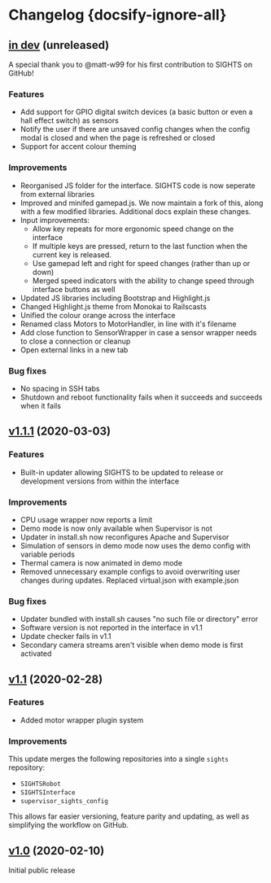 # Changelog {docsify-ignore-all}
## [in dev]() (unreleased)

A special thank you to @matt-w99 for his first contribution to SIGHTS on GitHub!

### Features

- Add support for GPIO digital switch devices (a basic button or even a hall effect switch) as sensors
- Notify the user if there are unsaved config changes when the config modal is closed and when the page is refreshed or closed
- Support for accent colour theming

### Improvements

- Reorganised JS folder for the interface. SIGHTS code is now seperate from external libraries
- Improved and minifed gamepad.js. We now maintain a fork of this, along with a few modified libraries. Additional docs explain these changes.
- Input improvements:
  - Allow key repeats for more ergonomic speed change on the interface
  - If multiple keys are pressed, return to the last function when the current key is released.
  - Use gamepad left and right for speed changes (rather than up or down)
  - Merged speed indicators with the ability to change speed through interface buttons as well
- Updated JS libraries including Bootstrap and Highlight.js
- Changed Highlight.js theme from Monokai to Railscasts
- Unified the colour orange across the interface
- Renamed class Motors to MotorHandler, in line with it's filename
- Add close function to SensorWrapper in case a sensor wrapper needs to close a connection or cleanup
- Open external links in a new tab

### Bug fixes

- No spacing in SSH tabs 
- Shutdown and reboot functionality fails when it succeeds and succeeds when it fails

## [v1.1.1](https://github.com/SFXRescue/sights/releases/tag/v1.1.1) (2020-03-03)

### Features

- Built-in updater allowing SIGHTS to be updated to release or development versions from within the interface

### Improvements

- CPU usage wrapper now reports a limit
- Demo mode is now only available when Supervisor is not
- Updater in install.sh now reconfigures Apache and Supervisor
- Simulation of sensors in demo mode now uses the demo config with variable periods
- Thermal camera is now animated in demo mode
- Removed unnecessary example configs to avoid overwriting user changes during updates. Replaced virtual.json with example.json

### Bug fixes

- Updater bundled with install.sh causes "no such file or directory" error
- Software version is not reported in the interface in v1.1
- Update checker fails in v1.1
- Secondary camera streams aren't visible when demo mode is first activated

## [v1.1](https://github.com/SFXRescue/sights/releases/tag/v1.1) (2020-02-28)

### Features

- Added motor wrapper plugin system

### Improvements

This update merges the following repositories into a single `sights` repository:

- `SIGHTSRobot`
- `SIGHTSInterface`
- `supervisor_sights_config`

This allows far easier versioning, feature parity and updating, as well as simplifying the workflow on GitHub.

## [v1.0](https://github.com/SFXRescue/sights/releases/tag/v1.0) (2020-02-10)

Initial public release
